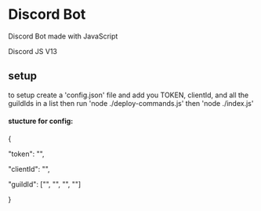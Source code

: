 # Discord Bot
Discord Bot made with JavaScript

Discord JS V13

## setup
to setup create a 'config.json' file and add you TOKEN, clientId, and all the guildIds in a list
then run 'node ./deploy-commands.js' then 'node ./index.js'

#### stucture for config:

{

"token": "",

"clientId": "",

"guildId": ["", "", "", ""]

}
